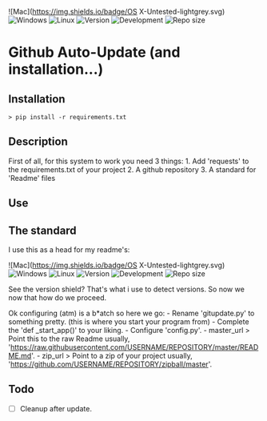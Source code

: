 ![Mac](https://img.shields.io/badge/OS X-Untested-lightgrey.svg)
![Windows](https://img.shields.io/badge/Windows-Untested-brightgreen.svg)
![Linux](https://img.shields.io/badge/Linux-Untested-lightgrey.svg)
![Version](https://img.shields.io/badge/Version-1.0.0/dev-brightgreen.svg)
![Development](https://img.shields.io/badge/Development-busy-brightgreen.svg)
![Repo size](https://reposs.herokuapp.com/?path=riptide00/gitupdate)

# Github Auto-Update (and installation...)

## Installation

	> pip install -r requirements.txt

## Description

First of all, for this system to work you need 3 things:
	1. Add 'requests' to the requirements.txt of your project
	2. A github repository
	3. A standard for 'Readme' files

## Use 

The standard
-------------

I use this as a head for my readme's:

![Mac](https://img.shields.io/badge/OS X-Untested-lightgrey.svg)
![Windows](https://img.shields.io/badge/Windows-Untested-lightgrey.svg)
![Linux](https://img.shields.io/badge/Linux-Untested-lightgrey.svg)
![Version](https://img.shields.io/badge/Version-1.0.0/dev-brightgreen.svg)
![Development](https://img.shields.io/badge/Development-halted-lightgrey.svg)
![Repo size](https://reposs.herokuapp.com/?path=)

See the version shield? That's what i use to detect versions.
So now we now that how do we proceed.

Ok configuring (atm) is a b*atch so here we go:
	- Rename 'gitupdate.py' to something pretty.
	  (this is where you start your program from)
	- Complete the 'def _start_app()' to your liking.
	- Configure 'config.py'.
		- master_url > Point this to the raw Readme usually,
		              'https://raw.githubusercontent.com/USERNAME/REPOSITORY/master/README.md'.
		- zip_url > Point to a zip of your project usually, 
		           'https://github.com/USERNAME/REPOSITORY/zipball/master'.

## Todo

- [ ] Cleanup after update.